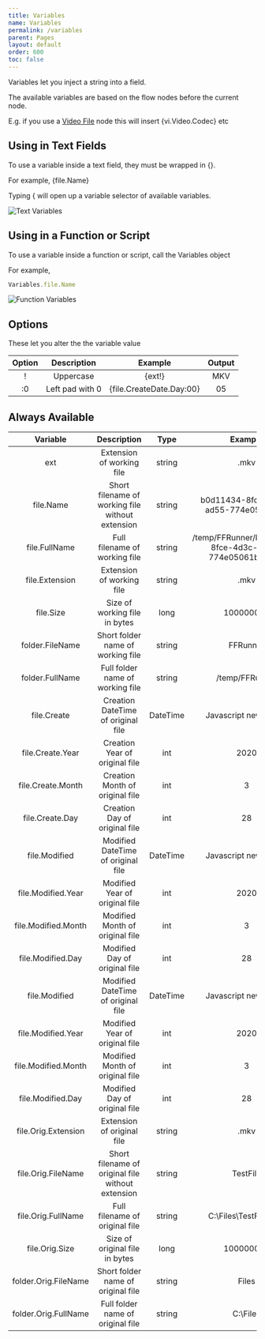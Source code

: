 ```yaml
---
title: Variables
name: Variables
permalink: /variables
parent: Pages
layout: default
order: 600
toc: false
---
```


Variables let you inject a string into a field.  

The available variables are based on the flow nodes before the current node.   

E.g. if you use a [Video File](/plugins/video-nodes/video-file) node this will insert {vi.Video.Codec} etc

## Using in Text Fields
To use a variable inside a text field, they must be wrapped in {}.

For example, {file.Name}

Typing { will open up a variable selector of available variables.

![Text Variables](/images/2022-06-26-11-12-27.png)

## Using in a Function or Script
To use a variable inside a function or script, call the Variables object

For example,
```javascript
Variables.file.Name
```
![Function Variables](/images/2022-06-26-11-11-10.png)

## Options
These let you alter the the variable value

| Option | Description | Example | Output |
| :---: | :---: | :---: | :---: |
| ! | Uppercase | {ext!} | MKV |
| :0 | Left pad with 0 | {file.CreateDate.Day:00} | 05 |


## Always Available

| Variable | Description | Type | Example |
| :---: | :---: | :---: | :---: |
| ext | Extension of working file | string | .mkv |
| file.Name | Short filename of working file without extension | string | b0d11434-8fce-4d3c-ad55-774e05061bdf |
| file.FullName | Full filename of working file | string | /temp/FFRunner/b0d11434-8fce-4d3c-ad55-774e05061bdf.mkv |
| file.Extension | Extension of working file | string | .mkv |
| file.Size | Size of working file in bytes | long | 100000000 |
| folder.FileName | Short folder name of working file | string | FFRunner |
| folder.FullName | Full folder name of working file | string | /temp/FFRunner |
| file.Create | Creation DateTime of original file | DateTime | Javascript new Date() |
| file.Create.Year | Creation Year of original file | int | 2020 |
| file.Create.Month | Creation Month of original file | int | 3 |
| file.Create.Day | Creation Day of original file | int | 28 |
| file.Modified | Modified DateTime of original file | DateTime | Javascript new Date() |
| file.Modified.Year | Modified Year of original file | int | 2020 |
| file.Modified.Month | Modified Month of original file | int | 3 |
| file.Modified.Day | Modified Day of original file | int | 28 |
| file.Modified | Modified DateTime of original file | DateTime | Javascript new Date() |
| file.Modified.Year | Modified Year of original file | int | 2020 |
| file.Modified.Month | Modified Month of original file | int | 3 |
| file.Modified.Day | Modified Day of original file | int | 28 |
| file.Orig.Extension | Extension of original file | string | .mkv |
| file.Orig.FileName | Short filename of original file without extension | string | TestFile |
| file.Orig.FullName | Full filename of original file | string | C:\Files\TestFile.mkv |
| file.Orig.Size | Size of original file in bytes | long | 100000000 |
| folder.Orig.FileName | Short folder name of original file | string | Files |
| folder.Orig.FullName | Full folder name of original file | string | C:\Files |
